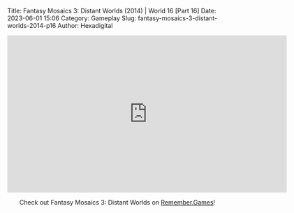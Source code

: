 Title: Fantasy Mosaics 3: Distant Worlds (2014) | World 16 [Part 16]
Date: 2023-06-01 15:06
Category: Gameplay
Slug: fantasy-mosaics-3-distant-worlds-2014-p16
Author: Hexadigital

<center><iframe src="https://www.youtube.com/embed/YPFqktvw0qc?feature=oembed" allow="accelerometer; autoplay; encrypted-media; gyroscope; picture-in-picture" width="640" height="360" frameborder="0"></iframe>

Check out Fantasy Mosaics 3: Distant Worlds on [Remember.Games](https://remember.games/game/7142/fantasy-mosaics-3-distant-worlds/)!</center>